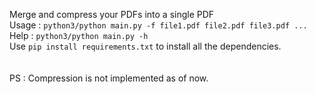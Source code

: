Merge and compress your PDFs into a single PDF
<br>
Usage : `python3/python main.py -f file1.pdf file2.pdf file3.pdf ...`
<br>
Help : `python3/python main.py -h`
<br>
Use `pip install requirements.txt` to install all the dependencies.
<br>
<br>
<br>
PS : Compression is not implemented as of now.
